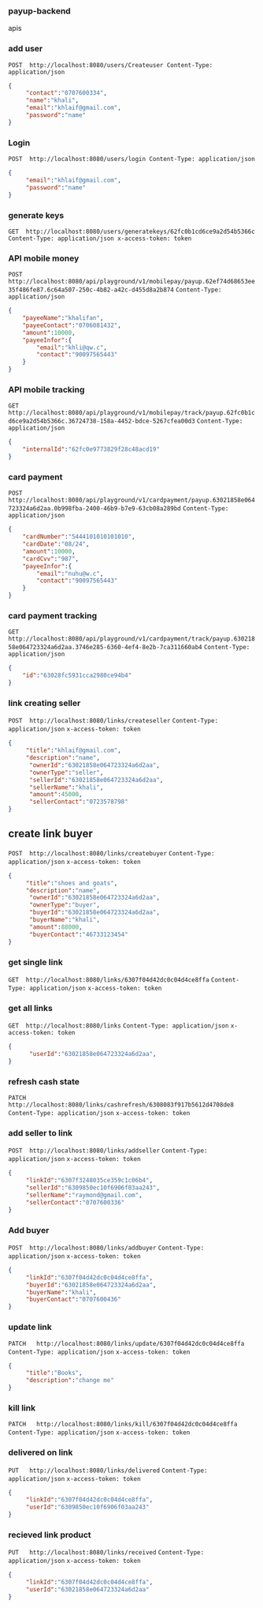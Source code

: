 ### payup-backend
apis

### add user

`POST  http://localhost:8080/users/Createuser
Content-Type: application/json`

```json
{
     "contact":"0707600334", 
     "name":"khali",
     "email":"khlaif@gmail.com",
     "password":"name"
}
```

### Login
`POST  http://localhost:8080/users/login
Content-Type: application/json`

```json
{
     "email":"khlaif@gmail.com",
     "password":"name"
}
```

### generate keys
`GET  http://localhost:8080/users/generatekeys/62fc0b1cd6ce9a2d54b5366c`
`
Content-Type: application/json
x-access-token: token
`


### API mobile money
`POST  http://localhost:8080/api/playground/v1/mobilepay/payup.62ef74d68653ee35f486fe87.6c64a507-250c-4b82-a42c-d455d8a2b874`
`Content-Type: application/json`

```json
{
    "payeeName":"khalifan",
    "payeeContact":"0706081432", 
    "amount":10000, 
    "payeeInfor":{
        "email":"khli@qw.c",
        "contact":"90097565443"
    }
}
```

### API mobile tracking
`GET   http://localhost:8080/api/playground/v1/mobilepay/track/payup.62fc0b1cd6ce9a2d54b5366c.36724738-158a-4452-bdce-5267cfea00d3`
`Content-Type: application/json`

```json
{
    "internalId":"62fc0e9773829f28c48acd19"
}
```

### card payment
`POST  http://localhost:8080/api/playground/v1/cardpayment/payup.63021858e064723324a6d2aa.0b998fba-2400-46b9-b7e9-63cb08a289bd`
`Content-Type: application/json`

```json
{
    "cardNumber":"5444101010101010",
    "cardDate":"08/24", 
    "amount":10000, 
    "cardCvv":"987",
    "payeeInfor":{
        "email":"nuhu@w.c",
        "contact":"90097565443"
    }
}
```

### card payment tracking
`GET  http://localhost:8080/api/playground/v1/cardpayment/track/payup.63021858e064723324a6d2aa.3746e285-6360-4ef4-8e2b-7ca311660ab4`
`Content-Type: application/json`

```json
{
    "id":"63028fc5931cca2980ce94b4"
}
```

### link creating seller
`POST  http://localhost:8080/links/createseller`
`Content-Type: application/json`
`x-access-token: token`

```json
{
     "title":"khlaif@gmail.com",
     "description":"name",
      "ownerId":"63021858e064723324a6d2aa",
      "ownerType":"seller",
      "sellerId":"63021858e064723324a6d2aa",
      "sellerName":"khali",
      "amount":45000,
      "sellerContact":"0723578798"
}
```

## create link buyer
`POST  http://localhost:8080/links/createbuyer`
`Content-Type: application/json`
`x-access-token: token`

```json
{
     "title":"shoes and goats",
     "description":"name",
      "ownerId":"63021858e064723324a6d2aa",
      "ownerType":"buyer",
      "buyerId":"63021858e064723324a6d2aa",
      "buyerName":"khali",
      "amount":88000,
      "buyerContact":"46733123454"
}
```

### get single link
`GET  http://localhost:8080/links/6307f04d42dc0c04d4ce8ffa`
`Content-Type: application/json`
`x-access-token: token`

### get all links
`GET  http://localhost:8080/links`
`Content-Type: application/json`
`x-access-token: token`

```json
{
      "userId":"63021858e064723324a6d2aa",
}
```

### refresh cash state
`PATCH  http://localhost:8080/links/cashrefresh/6308083f917b5612d4708de8`
`Content-Type: application/json`
`x-access-token: token`

### add seller to link
`POST  http://localhost:8080/links/addseller`
`Content-Type: application/json`
`x-access-token: token`

```json
{
     "linkId":"6307f3248035ce359c1c06b4", 
     "sellerId":"6309850ec10f6906f03aa243",
     "sellerName":"raymond@gmail.com",
     "sellerContact":"0707600336"
}
```

### Add buyer
`POST  http://localhost:8080/links/addbuyer`
`Content-Type: application/json`
`x-access-token: token`

```json
{
     "linkId":"6307f04d42dc0c04d4ce8ffa", 
     "buyerId":"63021858e064723324a6d2aa",
     "buyerName":"khali",
     "buyerContact":"0707600436"
}
```

### update link
`PATCH   http://localhost:8080/links/update/6307f04d42dc0c04d4ce8ffa`
`Content-Type: application/json`
`x-access-token: token`

```json
{
     "title":"Books",
     "description":"change me"
}
```

### kill  link
`PATCH   http://localhost:8080/links/kill/6307f04d42dc0c04d4ce8ffa`
`Content-Type: application/json`
`x-access-token: token`

### delivered on link
`PUT   http://localhost:8080/links/delivered`
`Content-Type: application/json`
`x-access-token: token`

```json
{
     "linkId":"6307f04d42dc0c04d4ce8ffa",
     "userId":"6309850ec10f6906f03aa243"
}
```

### recieved link product
`PUT   http://localhost:8080/links/received`
`Content-Type: application/json`
`x-access-token: token`

```json
{
     "linkId":"6307f04d42dc0c04d4ce8ffa",
     "userId":"63021858e064723324a6d2aa"
}
```
